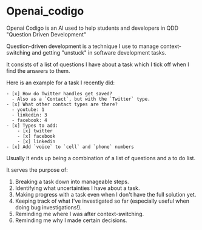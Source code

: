 # Openai_codigo

Openai Codigo is an AI used to help students and developers in QDD "Question Driven Development" 

Question-driven development is a technique I use to manage context-switching and getting "unstuck" in software development tasks.

It consists of a list of questions I have about a task which I tick off when I find the answers to them.

Here is an example for a task I recently did:

```
- [x] How do Twitter handles get saved?
  - Also as a `Contact`, but with the `Twitter` type.
- [x] What other contact types are there?
  - youtube: 1
  - linkedin: 3
  - facebook: 4
- [x] Types to add:
	- [x] twitter
	- [x] facebook
	- [x] linkedin
- [x] Add `voice` to `cell` and `phone` numbers
```

Usually it ends up being a combination of a list of questions and a to do list.

It serves the purpose of:

1.  Breaking a task down into manageable steps.
2.  Identifying what uncertainties I have about a task.
3.  Making progress with a task even when I don't have the full solution yet.
4.  Keeping track of what I've investigated so far (especially useful when doing bug investigations!).
5.  Reminding me where I was after context-switching.
6.  Reminding me why I made certain decisions.

